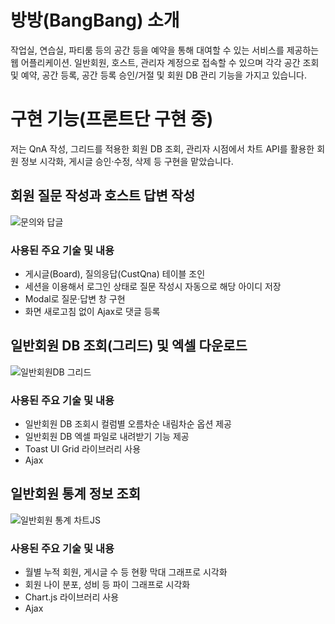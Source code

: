 # 방방(BangBang) 소개
작업실, 연습실, 파티룸 등의 공간 등을 예약을 통해 대여할 수 있는 서비스를 제공하는 웹 어플리케이션. 일반회원, 호스트, 관리자 계정으로 접속할 수 있으며 각각 공간 조회 및 예약, 공간 등록, 공간 등록 승인/거절 및 회원 DB 관리 기능을 가지고 있습니다.
# 구현 기능(프론트단 구현 중)
저는 QnA 작성, 그리드를 적용한 회원 DB 조회, 관리자 시점에서 차트 API를 활용한 회원 정보 시각화, 게시글 승인·수정, 삭제 등 구현을 맡았습니다.
## 회원 질문 작성과 호스트 답변 작성
![문의와 답글](https://user-images.githubusercontent.com/77215614/134182265-f4d8d439-6863-4fb8-b326-50828534dd67.gif)
### 사용된 주요 기술 및 내용
- 게시글(Board), 질의응답(CustQna) 테이블 조인
- 세션을 이용해서 로그인 상태로 질문 작성시 자동으로 해당 아이디 저장
- Modal로 질문·답변 창 구현
- 화면 새로고침 없이 Ajax로 댓글 등록
## 일반회원 DB 조회(그리드) 및 엑셀 다운로드
![일반회원DB 그리드](https://user-images.githubusercontent.com/77215614/134183052-8275768e-83ac-4fca-bef0-9a6714cd425a.gif)
### 사용된 주요 기술 및 내용
- 일반회원 DB 조회시 컬럼별 오름차순 내림차순 옵션 제공
- 일반회원 DB 엑셀 파일로 내려받기 기능 제공
- Toast UI Grid 라이브러리 사용
- Ajax
## 일반회원 통계 정보 조회
![일반회원 통계 차트JS](https://user-images.githubusercontent.com/77215614/134183212-5d5445fa-f688-4227-9e78-feb01f07b1e8.gif)
### 사용된 주요 기술 및 내용
- 월별 누적 회원, 게시글 수 등 현황 막대 그래프로 시각화
- 회원 나이 분포, 성비 등 파이 그래프로 시각화
- Chart.js 라이브러리 사용
- Ajax
